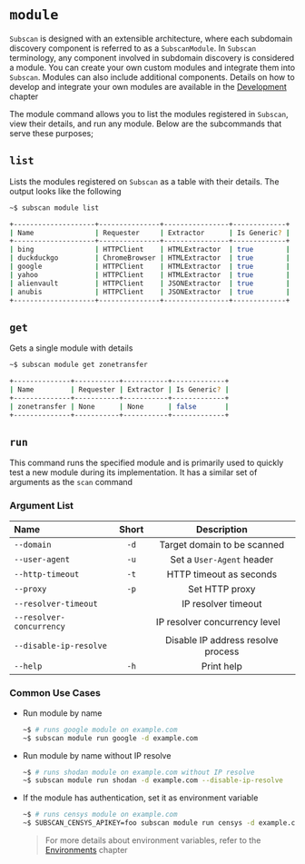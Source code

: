 # `module`

`Subscan` is designed with an extensible architecture, where each subdomain discovery component is referred to as a `SubscanModule`. In `Subscan` terminology, any component involved in subdomain discovery is considered a module. You can create your own custom modules and integrate them into `Subscan`. Modules can also include additional components. Details on how to develop and integrate your own modules are available in the [Development](/development/index.html) chapter

The module command allows you to list the modules registered in `Subscan`, view their details, and run any module. Below are the subcommands that serve these purposes;

## `list`

Lists the modules registered on `Subscan` as a table with their details. The output looks like the following

```bash
~$ subscan module list

+--------------------+---------------+----------------+-------------+
| Name               | Requester     | Extractor      | Is Generic? |
+--------------------+---------------+----------------+-------------+
| bing               | HTTPClient    | HTMLExtractor  | true        |
| duckduckgo         | ChromeBrowser | HTMLExtractor  | true        |
| google             | HTTPClient    | HTMLExtractor  | true        |
| yahoo              | HTTPClient    | HTMLExtractor  | true        |
| alienvault         | HTTPClient    | JSONExtractor  | true        |
| anubis             | HTTPClient    | JSONExtractor  | true        |
+--------------------+---------------+----------------+-------------+
```

## `get`

Gets a single module with details

```bash
~$ subscan module get zonetransfer

+--------------+-----------+-----------+-------------+
| Name         | Requester | Extractor | Is Generic? |
+--------------+-----------+-----------+-------------+
| zonetransfer | None      | None      | false       |
+--------------+-----------+-----------+-------------+
```

## `run`

This command runs the specified module and is primarily used to quickly test a new module during its implementation. It has a similar set of arguments as the `scan` command

### Argument List

| Name                     | Short | Description                                      |
| :----------------------- | :---: | :----------------------------------------------: |
| `--domain`               | `-d`  | Target domain to be scanned                      |
| `--user-agent`           | `-u`  | Set a `User-Agent` header                        |
| `--http-timeout`         | `-t`  | HTTP timeout as seconds                          |
| `--proxy`                | `-p`  | Set HTTP proxy                                   |
| `--resolver-timeout`     |       | IP resolver timeout                              |
| `--resolver-concurrency` |       | IP resolver concurrency level                    |
| `--disable-ip-resolve`   |       | Disable IP address resolve process               |
| `--help`                 | `-h`  | Print help                                       |

### Common Use Cases

- Run module by name

    ```bash
    ~$ # runs google module on example.com
    ~$ subscan module run google -d example.com
    ```

- Run module by name without IP resolve

    ```bash
    ~$ # runs shodan module on example.com without IP resolve
    ~$ subscan module run shodan -d example.com --disable-ip-resolve
    ```

- If the module has authentication, set it as environment variable

    ```bash
    ~$ # runs censys module on example.com
    ~$ SUBSCAN_CENSYS_APIKEY=foo subscan module run censys -d example.com --user-agent 'subscan' -t 120
    ```

    > For more details about environment variables, refer to the [Environments](/user-guide/environments.md) chapter
